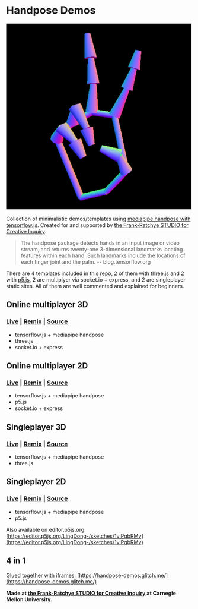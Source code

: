 # Handpose Demos

![](pic.png)

Collection of minimalistic demos/templates using [mediapipe handpose with tensorflow.js](https://blog.tensorflow.org/2020/03/face-and-hand-tracking-in-browser-with-mediapipe-and-tensorflowjs.html). Created for and supported by [the Frank-Ratchye STUDIO for Creative Inquiry](https://studioforcreativeinquiry.org/).

> The handpose package detects hands in an input image or video stream, and returns twenty-one 3-dimensional landmarks locating features within each hand. Such landmarks include the locations of each finger joint and the palm. -- blog.tensorflow.org

There are 4 templates included in this repo, 2 of them with [three.js](https://threejs.org) and 2 with [p5.js](https://p5js.org), 2 are multiplyer via socket.io + express, and 2 are singleplayer static sites. All of them are well commented and explained for beginners.


## Online multiplayer 3D

### [Live](https://glitch.com/edit/#!/networked-hand-3js-tf174-handv1) | [Remix](https://glitch.com/edit/#!/networked-hand-3js-tf174-handv1) | [Source](./networked-hand-3js-tf174-handv1)

- tensorflow.js + mediapipe handpose
- three.js
- socket.io + express


## Online multiplayer 2D

### [Live](https://glitch.com/edit/#!/networked-hand-p5-tf174-handv1) | [Remix](https://glitch.com/edit/#!/networked-hand-p5-tf174-handv1) | [Source](./networked-hand-p5-tf174-handv1)

- tensorflow.js + mediapipe handpose
- p5.js
- socket.io + express


## Singleplayer 3D

### [Live](https://glitch.com/edit/#!/mediapipe-hand-3js-tf174-handv1) | [Remix](https://glitch.com/edit/#!/mediapipe-hand-3js-tf174-handv1) | [Source](./mediapipe-hand-3js-tf174-handv1)

- tensorflow.js + mediapipe handpose
- three.js

## Singleplayer 2D

### [Live](https://glitch.com/edit/#!/mediapipe-hand-p5-tf174-handv1) | [Remix](https://glitch.com/edit/#!/mediapipe-hand-p5-tf174-handv1) | [Source](./mediapipe-hand-p5-tf174-handv1)

- tensorflow.js + mediapipe handpose
- p5.js

Also available on editor.p5js.org: [https://editor.p5js.org/LingDong-/sketches/1viPqbRMv](https://editor.p5js.org/LingDong-/sketches/1viPqbRMv)

## 4 in 1

Glued together with iframes: [https://handpose-demos.glitch.me/](https://handpose-demos.glitch.me/)



**Made at [the Frank-Ratchye STUDIO for Creative Inquiry](https://studioforcreativeinquiry.org/) at Carnegie Mellon University.**